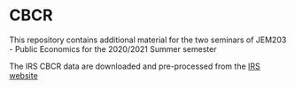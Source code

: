 # CBCR

This repository contains additional material for the two seminars of JEM203 - Public Economics for the 2020/2021 Summer semester

The IRS CBCR data are downloaded and pre-processed from the [IRS website](https://www.irs.gov/statistics/soi-tax-stats-country-by-country-report)
